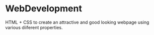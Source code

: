 # WebDevelopment
HTML + CSS to create an attractive and good looking webpage using various diiferent properties.

